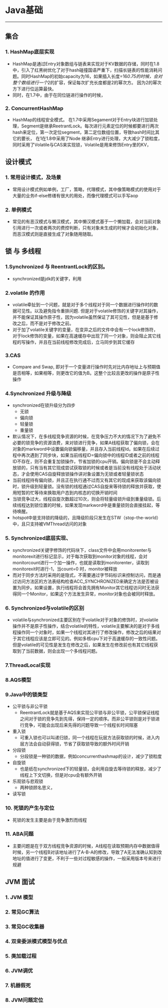 # Java基础
***

## 集合

### 1. HashMap底层实现
- HashMap是通过Entry对象数组与链表来实现对于KV数据的存储，同时在1.8中，引入了红黑树优化了对于hash碰撞国语严重下，扫描长链表的性能消耗问题。同时HashMap的初始capacity为16，如果插入长度=16*0.75的时候，会对整个数组进行一个*2的扩容，保证每次扩充长度都是2的幂次方。 因为2的幂次方下进行位运算最快。
- 同时，在1.7中，由于在同位链进行操作的时候，
### 2. ConcurrentHashMap
- HashMap的线程安全模式。 在1.7中采用Segament对于Entry块进行加锁处理，Segment是继承ReetrantLock。每次进行元素定位的时候都要进行两次hash来定位，第一次定位segment，第二定位数组位置，导致hash时间比其它的要长， 在1在1.8中采用了Node 继承Entry进行处理，大大减少了锁粒度，同时采用了Volatile与CAS来实现锁，Volatile是用来修饰Entry里的KV，

## 设计模式
### 1. 常用设计模式，及场景
- 常用设计模式例如单例，工厂，策略，代理模式，其中像策略模式的使用对于大量的业务if-else修缮有很大的用处，而像代理模式可以手写aop


### 2. 单例模式
- 常见的有恶汉模式与懒汉模式，其中懒汉模式基于一个懒加载，会对当前对象引用进行一次或者两次的费控判断，只有对象未生成的时候才会初始化对象，而恶汉模式则是直接生成了对象随用随取。

## 锁 与 多线程

### 1.Synchronized 与 ReentrantLock的区别。
- synchronized是jdk的关键字，利用
### 2.volatile 的作用
- volatile牵扯到一个问题，就是对于多个线程对于同一个数据进行操作时的数据可见性。以及避免指令重排问题. 但是对于volatile修饰的关键字对其操作，并不能保证其操作原子性，因为volatile虽然保证了其可见性，但是是基于修改之后，而不是对于修改之前。
- 对于加了volatile关键字的变量，在变异之后的文件中会有一个lock修饰符，对于lock修饰的变量，如果在高速缓存中出现了同一个对象，则会阻止其它线程的写操作，并且在当前线程修改完成后，立马同步到其它缓存
### 3.CAS
- Compare and Swap, 即对于一个变量进行操作时先对比内存地址上与预期值是否相等，如果相等，则更改它的值为B。这整个比较且更改的操作是原子性操作
### 4.Synchronized 升级与降级
- synchronized在锁升级分为四步
    + 无锁
    + 偏向锁
    + 轻量锁
    + 重量锁
- 默认情况下，在多线程竞争资源的时候，在竞争压力不大的情况下为了避免不必要的锁竞争的资源浪费，来对锁进行竞争，如果A线程获取了偏向锁，会在对象的markword中设置偏向锁偏移量，并且存入当前线程Id。如果在后续过程中再次遇到了同步块，如果当前线程ID=偏向锁中的线程ID或者之前的线程ID不存在，则不会重复加锁操作，节省加锁的cpu开销。偏向锁是不会主动释放锁的，只有当有其它现成尝试获取锁的时候或者是当前没有线程处于活动状态，才会使用CAS自旋释放锁操作讲对象设置为无锁或者轻量锁状态
- 当前线程持有偏向锁，并且正在执行通不过而又有其它的现成来获取该偏向锁时，锁升级到轻量锁。没有锁的线程通过CAS自旋来等待锁的释放并获取，使用短暂的忙等待来换取用户态到内核态的切换开销时间
- 当锁竞争过大，线程自旋次数超过10次，则会将轻量级锁升级到重量级锁。后续线程达到锁位置的时候，如果发现markword中是重量锁则会直接挂起，等待唤醒。
- hotspot中是支持锁的降级的，且降级阶段只发生在STW（stop-the-world）中，且只支持被VMThread访问的对象
### 5. Synchronized底层实现、
- synchronized关键字修饰的代码块下，class文件中会用monitorenter与monitorexit进行标记显示，对于每次获取到monitor对象的线程，会对monitorcount进行一个加一操作，也就是读取到monitorenter，读取到monitorexit时进行-1，当count=0 时，monitor被释放
- 而对于同步方法时采用的是隐式，不需要通过字节码标识来控制访问，而是通过访问方法区的方法表结构检查ACC_SYNCHRONIZED来确定方法是否被设置为同步。如果设置，执行线程将会首先拥有Monitor其它线程访问时无法获得同一个Monitor，如果这个方法发生异常，monitor对象也会被同时释放。

### 6. Synchronized与volatile的区别
- volatile与synchronized主要区别在于volatile对于对象的修饰时，对volatile操作并不是原子性操作，结合volatile的特性，volatile主要解决的是对于多线程操作同一个对象时，如果一个线程对其进行了修改操作，修改之后的结果对于其它线程应该是立即可见的。例如多核cpu下对于高速缓存的一致性问题。但是volatile的可见性是发生在修改之后，如果发生在修改前也有其它线程获取到了当前数据，则会出现一个多线程问题。

### 7.ThreadLocal实现
### 8.AQS模型
### 9.Java中的锁类型
- 公平锁与非公平锁
    + ReentrantLock就是基于AQS来实现公平锁与非公平锁，公平锁保证线程之间对于锁的竞争先到先得，保持一定的顺序。而非公平锁则是对于锁进行竞争，可能会出现后来先得的问题导致一个线程长时间阻塞
- 重入锁
    + 可重入锁也可以叫递归锁，同一个线程在玩层方法获取锁的时候，进入内层方法会自动获得锁，节省了获取锁导致的额外时间开销
- 分段锁
    + 分段锁是一种锁的数据，例如concurrenthashmap的设计，减少了锁粒度
- 自旋锁
    + 也是纸在synchronized下的轻量锁，会利用自旋去等待锁的释放，减少了线程上下文切换，但是对cpu会有额外开销
- 乐观锁与悲观锁
    + 两种锁顾名思义，
- 读写锁

### 10. 死锁的产生与定位
- 死锁的发生主要是由于竞争激烈而线程
### 11. ABA问题
- 主要问题是在于双方线程竞争资源的时候，A线程在读取预期内存中数据值得时候，另一个线程B对该地址进行了A-B-A的修改，导致了A无法准确认知到改地址的值进行了变更，不利于一些对过程敏感的操作，一般采用版本号来进行规避
## JVM 面试

### 1. JVM 模型
### 2. 常见GC算法
### 3. 常见GC收集器
### 4. 双亲委派模式模型与优点
### 5. 类加载过程
### 6. JVM调优
### 7. 机器假死
### 8. JVM问题定位